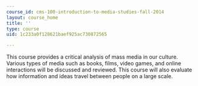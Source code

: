 ```yaml
---
course_id: cms-100-introduction-to-media-studies-fall-2014
layout: course_home
title: ''
type: course
uid: 1c233a0f128621baef925ac730872565

---
```

This course provides a critical analysis of mass media in our culture. Various types of media such as books, films, video games, and online interactions will be discussed and reviewed. This course will also evaluate how information and ideas travel between people on a large scale.
